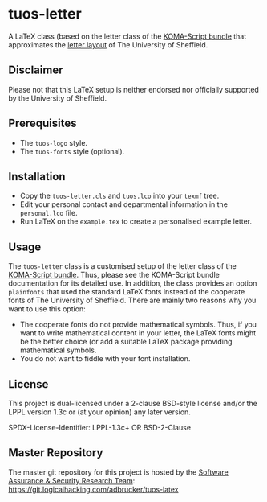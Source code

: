 # tuos-letter

A LaTeX class (based on the letter class of the
[KOMA-Script bundle](https://www.ctan.org/pkg/koma-script) that
approximates the
[letter layout](https://www.shef.ac.uk/polopoly_fs/1.167026!/file/Letter_layout.pdf)
of The University of Sheffield.

## Disclaimer

Please not that this LaTeX setup is neither endorsed nor officially
supported by the University of Sheffield.

## Prerequisites 

* The `tuos-logo` style.
* The `tuos-fonts` style (optional).

## Installation 

* Copy the `tuos-letter.cls` and `tuos.lco` into your `texmf` tree.
* Edit your personal contact and departmental information in the
  `personal.lco` file.
* Run LaTeX on the `example.tex` to create a personalised example
  letter.

## Usage

The `tuos-letter` class is a customised setup of the letter class of the
[KOMA-Script bundle](https://www.ctan.org/pkg/koma-script). Thus,
please see the KOMA-Script bundle documentation for its detailed
use. In addition, the class provides an option `plainfonts` that used
the standard LaTeX fonts instead of the cooperate fonts of The
University of Sheffield. There are mainly two reasons why you want to
use this option:
* The cooperate fonts do not provide mathematical symbols. Thus, if
  you want to write mathematical content in your letter, the LaTeX
  fonts might be the better choice (or add a suitable LaTeX package
  providing mathematical symbols.
* You do not want to fiddle with your font installation.
  
## License

This project is dual-licensed under a 2-clause BSD-style license and/or 
the LPPL version 1.3c or (at your opinion) any later version. 

SPDX-License-Identifier: LPPL-1.3c+ OR BSD-2-Clause

## Master Repository

The master git repository for this project is hosted by the [Software
Assurance & Security Research Team](https://logicalhacking.com):
https://git.logicalhacking.com/adbrucker/tuos-latex
